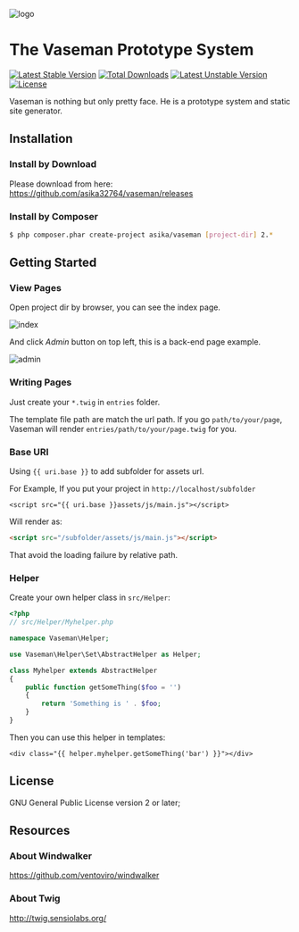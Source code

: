 ![logo](https://cloud.githubusercontent.com/assets/1639206/5569131/c94743b8-8fa5-11e4-9e70-c56581354e83.png)

# The Vaseman Prototype System

[![Latest Stable Version](https://poser.pugx.org/asika/vaseman/v/stable.svg)](https://packagist.org/packages/asika/vaseman) 
[![Total Downloads](https://poser.pugx.org/asika/vaseman/downloads.svg)](https://packagist.org/packages/asika/vaseman) 
[![Latest Unstable Version](https://poser.pugx.org/asika/vaseman/v/unstable.svg)](https://packagist.org/packages/asika/vaseman) 
[![License](https://poser.pugx.org/asika/vaseman/license.svg)](https://packagist.org/packages/asika/vaseman)

Vaseman is nothing but only pretty face. He is a prototype system and static site generator.

## Installation

### Install by Download

Please download from here:
https://github.com/asika32764/vaseman/releases

### Install by Composer

``` bash
$ php composer.phar create-project asika/vaseman [project-dir] 2.*
```

## Getting Started

### View Pages

Open project dir by browser, you can see the index page.

![index](http://cl.ly/SnuG/p2013-12-05-1.jpg)

And click *Admin* button on top left, this is a back-end page example.

![admin](http://cl.ly/SoKm/p2013-12-05-2.jpg)

### Writing Pages

Just create your `*.twig` in `entries` folder.

The template file path are match the url path. If you go `path/to/your/page`, Vaseman will render `entries/path/to/your/page.twig` for you.

### Base URI

Using `{{ uri.base }}` to add subfolder for assets url.

For Example, If you put your project in `http://localhost/subfolder`

``` twig
<script src="{{ uri.base }}assets/js/main.js"></script>
```

Will render as:

``` html
<script src="/subfolder/assets/js/main.js"></script>
```

That avoid the loading failure by relative path.

### Helper

Create your own helper class in `src/Helper`:

``` php
<?php
// src/Helper/Myhelper.php

namespace Vaseman\Helper;

use Vaseman\Helper\Set\AbstractHelper as Helper;

class Myhelper extends AbstractHelper
{
    public function getSomeThing($foo = '')
    {
        return 'Something is ' . $foo;
    }
}
```

Then you can use this helper in templates:

``` twig
<div class="{{ helper.myhelper.getSomeThing('bar') }}"></div>
```

## License
GNU General Public License version 2 or later;

## Resources

### About Windwalker

https://github.com/ventoviro/windwalker

### About Twig

http://twig.sensiolabs.org/